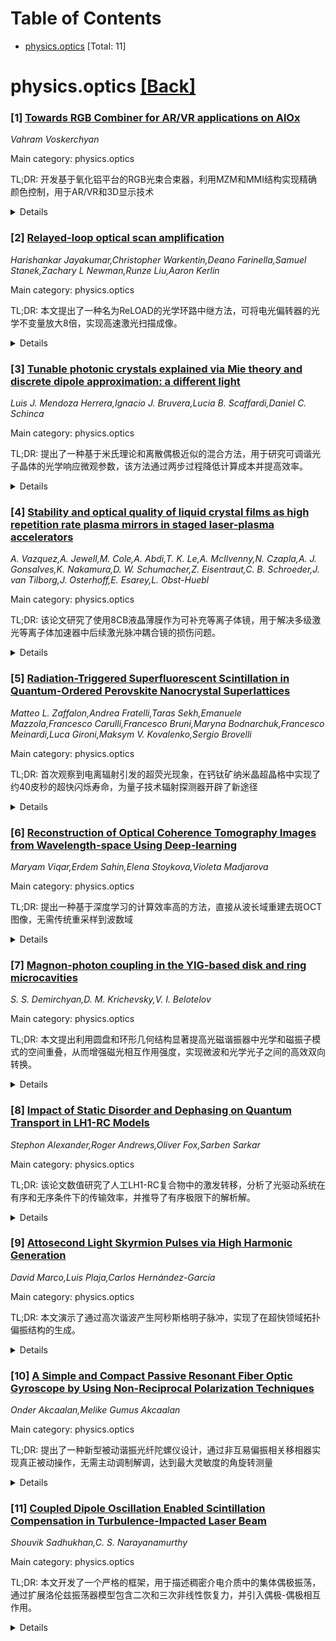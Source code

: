 <div id=toc></div>

# Table of Contents

- [physics.optics](#physics.optics) [Total: 11]


<div id='physics.optics'></div>

# physics.optics [[Back]](#toc)

### [1] [Towards RGB Combiner for AR/VR applications on AlOx](https://arxiv.org/abs/2509.18373)
*Vahram Voskerchyan*

Main category: physics.optics

TL;DR: 开发基于氧化铝平台的RGB光束合束器，利用MZM和MMI结构实现精确颜色控制，用于AR/VR和3D显示技术


<details>
  <summary>Details</summary>
Motivation: 氧化铝具有低光学损耗和高透明度，是显示技术中集成光子学的理想材料

Method: 采用马赫-曾德尔调制器和多模干涉结构控制光强，结合波长特定光栅实现红绿蓝三色光的精确辐射

Result: 成功设计出能够动态调色的像素构建模块，实现精确传播角度的颜色控制

Conclusion: 该光束合束器为显示技术提供了像素级的灵活颜色操控能力

Abstract: Aluminum oxide (AlOx) offers low optical loss and high transparency in the
visible spectrum, making it a promising material for integrated photonics in
display technologies such as augmented/virtual reality (AR/VR) and glassless 3D
displays. This paper explores the development of an RGB beam combiner on an
aluminum oxide platform, leveraging Mach-Zehnder modulators (MZM) and multimode
interference (MMI) structures to manipulate light intensity and achieve precise
color control. The combiner design incorporates wavelength-specific gratings to
radiate red (635 nm), green (520 nm), and blue (452 nm) light into far field at
an exact propogation angle. MZMs control the intensity of each wavelength,
allowing dynamic color tuning by modulating the beam interference. This signal
can serve as the basis for a pixel building block in display technologies,
offering flexible color manipulation at the pixel level.

</details>


### [2] [Relayed-loop optical scan amplification](https://arxiv.org/abs/2509.18399)
*Harishankar Jayakumar,Christopher Warkentin,Deano Farinella,Samuel Stanek,Zachary L Newman,Runze Liu,Aaron Kerlin*

Main category: physics.optics

TL;DR: 本文提出了一种名为ReLOAD的光学环路中继方法，可将电光偏转器的光学不变量放大8倍，实现高速激光扫描成像。


<details>
  <summary>Details</summary>
Motivation: 传统激光偏转器的速度与其光学不变量成反比，限制了扫描速度和可寻址点数。现有被动光学系统最多只能将光学不变量加倍。

Method: 通过在光学腔内创建环路，将偏转光束重复中继到偏转器上，实现光学不变量放大。该方法称为ReLOAD（Relayed-Loop Optically Amplified Deflection）。

Result: 成功实现了电光偏转的8倍放大，展示了10kHz帧率成像、1MHz线扫描速率和微秒级步进时间，远超典型电光偏转器的能力。

Conclusion: ReLOAD方法突破了传统偏转器的光学不变量限制，为高速激光扫描应用提供了新的技术途径。

Abstract: Many modern sensing, processing, and fabrication technologies depend upon the
sequential scanning of laser light. Due to inertial, thermal, and electrical
limitations, the speed of a typical laser deflector is inversely related to its
optical invariant and therefore the number of resolvable spots it can address.
Passive optical systems have been developed that can effectively double the
optical invariant and maximum throughput of a single deflector. We present a
method for increasing the effective optical invariant beyond 2$\times$ by
repeated relaying of the deflected beam onto the deflector in an optical loop
created within a cavity. We use this Relayed-Loop Optically Amplified
Deflection (ReLOAD) approach to accomplish 8$\times$ amplification of
electro-optical (EO) deflection, a deflection technology with unparalleled
speed, but limited optical invariant. Using ReLOAD, we demonstrate 10 kHz frame
rate imaging, 1 MHz line scan rate, and $\mu$s step times across an addressable
space well beyond the capabilities of typical electro-optical deflectors.

</details>


### [3] [Tunable photonic crystals explained via Mie theory and discrete dipole approximation: a different light](https://arxiv.org/abs/2509.18416)
*Luis J. Mendoza Herrera,Ignacio J. Bruvera,Lucia B. Scaffardi,Daniel C. Schinca*

Main category: physics.optics

TL;DR: 提出了一种基于米氏理论和离散偶极近似的混合方法，用于研究可调谐光子晶体的光学响应微观参数，该方法通过两步过程降低计算成本并提高效率。


<details>
  <summary>Details</summary>
Motivation: 开发一种计算效率更高的方法来研究可调谐光子晶体的光学特性，特别是针对纳米粒子阵列的复杂光学响应分析。

Method: 采用两步混合方法：首先基于米氏理论确定有效极化率，然后将该极化率应用于离散偶极近似框架中计算相互作用粒子阵列的光学响应。

Result: 应用该方法分析磁铁矿@二氧化硅核壳纳米粒子线性阵列，发现核心半径、壳层厚度、粒子间距等参数增加会导致消光峰红移和半高宽增加，且与实验测量结果高度吻合。

Conclusion: 该方法显著降低了计算成本和时间，可广泛应用于对机械应力、电场、温度等不同刺激响应的光子晶体研究。

Abstract: A novel hybrid method based on Mie theory and the Discrete Dipole
Approximation (DDA) was developed to study the microscopic parameters governing
the optical response of tunable photonic crystals (PC). The method is based on
a two-step process. An effective polarizability derived from Mie theory is
determined by equating the extinction efficiency of an isolated nanoparticle
(NP) to the extinction efficiency of an equivalent particle considering the
dipolar limit. Then, this effective polarizability is used in the DDA framework
to compute the optical response of an interacting particle array constituting
the PC structure.
  As a particular example, the method was applied to a linear array of
core-shell magnetite@silica NPs to study the dependence of extinction and
absorption on system parameters such as core radius, shell thickness, total
radius, interparticle separation, and size distribution. The results indicate
that an increase in these parameters leads to a redshift of the extinction peak
as well as an increase in its $FWHM$. Finally, the method is applied to fitting
experimental results on reflection/transmission measurements of
magnetite@silica NPs colloids subjected to different magnetic field strengths
with very good agreement.
  The presented method reduces the computational cost and time for the NPs
sizes considered, and can be applied to PCs responsive to different stimuli
such as mechanical stress, electric field and temperature, \textit{inter alia}.

</details>


### [4] [Stability and optical quality of liquid crystal films as high repetition rate plasma mirrors in staged laser-plasma accelerators](https://arxiv.org/abs/2509.18448)
*A. Vazquez,A. Jewell,M. Cole,A. Abdi,T. K. Le,A. McIlvenny,N. Czapla,A. J. Gonsalves,K. Nakamura,D. W. Schumacher,Z. Eisentraut,C. B. Schroeder,J. van Tilborg,J. Osterhoff,E. Esarey,L. Obst-Huebl*

Main category: physics.optics

TL;DR: 该论文研究了使用8CB液晶薄膜作为可补充等离子体镜，用于解决多级激光等离子体加速器中后续激光脉冲耦合镜的损伤问题。


<details>
  <summary>Details</summary>
Motivation: 多级激光等离子体加速器需要引入后续激光脉冲进行后加速，但传统光学镜面无法承受高能激光束的损伤。可补充等离子体镜提供了一种解决方案，但需要高稳定性、光学质量和与实验需求匹配的高重复率。

Method: 使用新型"风车"薄膜形成装置制备4-辛基-4'-氰基联苯（8CB）液晶薄膜，通过低功率激光反射测量研究薄膜在高重复率下的形成可靠性、反射光束轮廓、指向稳定性等特性。

Result: 8CB液晶薄膜展现出前所未有的微观表面质量，能够保持激光脉冲反射特性；在0.5Hz重复率下具有一致的薄膜形成能力和良好的薄膜间角度稳定性。

Conclusion: 8CB液晶薄膜作为可靠且成本效益高的等离子体镜，具有显著潜力，适用于激光等离子体加速器级的耦合应用。

Abstract: Staging multiple laser-plasma accelerators (LPAs), each driven by its own
laser pulse, is a promising technique for reaching higher particle energies
than achievable in a single LPA. However, introducing subsequent laser pulses
for post-acceleration in staged LPA geometries presents a significant challenge
for conventional optics. Due to the focused, high-intensity nature of the laser
beam interacting with the electron beam, the fluence on the coupling mirror
surpasses the damage threshold of any solid-state optic. Replenishable plasma
mirrors (PMs) offer a promising solution to this inherent restriction from
high-energy pulses; however, they require a high stability and optical quality,
and need to be produced at high repetition rates that match the needs to the
staging experiment. Here, we investigate the properties of
4-octyl-4'-cyanobiphenyl (8CB) liquid crystal (LC) films, produced with our new
"windmill" film formation device, for this application. We conduct this
investigation by observing the reliability of film formation at high repetition
rates, characterizing the reflected beam profile, and pointing stability as a
function of temperature and film formation speed, including film flatness and
surface quality, using low-power laser reflection measurements. Our
measurements demonstrate that 8CB LC films exhibit unprecedented microscopic
surface quality, crucial for preserving laser pulse properties upon reflection.
We also show consistent film formation suitable for operation up to 0.5 Hz with
great film to film angular stability. The results allow us to conclude that 8CB
LC films hold significant potential as reliable and cost-effective PMs that are
suitable for coupling LPA stages.

</details>


### [5] [Radiation-Triggered Superfluorescent Scintillation in Quantum-Ordered Perovskite Nanocrystal Superlattices](https://arxiv.org/abs/2509.18767)
*Matteo L. Zaffalon,Andrea Fratelli,Taras Sekh,Emanuele Mazzola,Francesco Carulli,Francesco Bruni,Maryna Bodnarchuk,Francesco Meinardi,Luca Gironi,Maksym V. Kovalenko,Sergio Brovelli*

Main category: physics.optics

TL;DR: 首次观察到电离辐射引发的超荧光现象，在钙钛矿纳米晶超晶格中实现了约40皮秒的超快闪烁寿命，为量子技术辐射探测器开辟了新途径


<details>
  <summary>Details</summary>
Motivation: 传统超荧光现象需要在光学激发下精心设计的量子系统中实现，本研究旨在探索电离辐射能否触发类似的相干发射现象，开发新型超快闪烁材料

Method: 使用具有长程结构和电子有序的CsPbBr3纳米晶超晶格，通过高能光子产生的二次电子诱导合作发射，并进行光学和闪烁测量的对比分析

Result: 成功观察到电离辐射引发的超荧光爆发，闪烁寿命达到约40皮秒，证明了电离激发与强光激发在产生高激子密度方面的直接类比

Conclusion: 这项发现建立了从非相干电离级联到相干多体光学响应的新途径，为开发超快、无重吸收的量子有序纳米技术闪烁体铺平了道路

Abstract: Superfluorescence, a cooperative emission phenomenon arising from the
coherent coupling of excited dipoles, has historically been observed under
optical excitation in carefully engineered quantum systems. Here, we report the
first observation of superfluorescence triggered by ionizing radiation in
lead-halide perovskite nanocrystal (NC) superlattices. Using CsPbBr3 NC
superlattices with long-range structural and electronic order, we demonstrate
that secondary electrons generated by high-energy photons can induce efficient
cooperative emission bursts characteristic of superfluorescence with
unprecedented scintillation lifetime of ~40 ps, thereby introducing a new class
of coherent scintillating metamaterials. Side-by-side optical and scintillation
measurements reveal a direct analogy between ionizing and intense optical
excitation, both leading to high excitonic densities that result in
superfluorescent emission, even at mild, technologically accessible cryogenic
temperatures. The discovery that incoherent, stochastic ionization cascades can
seed coherent many-body optical responses with radiatively accelerated
luminescence and large Stokes shifts establishes a pathway toward ultrafast,
reabsorption-free, quantum-ordered nanotechnological scintillators, paving the
way for the future development of radiation detectors based on quantum
technologies for advanced radiation detection applications.

</details>


### [6] [Reconstruction of Optical Coherence Tomography Images from Wavelength-space Using Deep-learning](https://arxiv.org/abs/2509.18783)
*Maryam Viqar,Erdem Sahin,Elena Stoykova,Violeta Madjarova*

Main category: physics.optics

TL;DR: 提出一种基于深度学习的计算效率高的方法，直接从波长域重建去斑OCT图像，无需传统重采样到波数域


<details>
  <summary>Details</summary>
Motivation: 传统FD-OCT系统依赖重采样到波数域提取深度剖面，这需要额外硬件资源或增加计算复杂度，且OCT图像存在散斑噪声问题

Method: 使用两个编码器-解码器网络：空间域卷积神经网络（SD-CNN）和傅里叶域CNN（FD-CNN）顺序处理。SD-CNN从傅里叶变换的干涉条纹重建形态结构并抑制噪声，FD-CNN在傅里叶域进一步优化图像质量

Result: 定量和视觉上证明了该方法在获得高质量OCT图像方面的有效性，并展示了通过深度学习模型降低计算复杂度

Conclusion: 这项工作为OCT图像重建领域的进一步创新奠定了基础

Abstract: Conventional Fourier-domain Optical Coherence Tomography (FD-OCT) systems
depend on resampling into wavenumber (k) domain to extract the depth profile.
This either necessitates additional hardware resources or amplifies the
existing computational complexity. Moreover, the OCT images also suffer from
speckle noise, due to systemic reliance on low coherence interferometry. We
propose a streamlined and computationally efficient approach based on
Deep-Learning (DL) which enables reconstructing speckle-reduced OCT images
directly from the wavelength domain. For reconstruction, two encoder-decoder
styled networks namely Spatial Domain Convolution Neural Network (SD-CNN) and
Fourier Domain CNN (FD-CNN) are used sequentially. The SD-CNN exploits the
highly degraded images obtained by Fourier transforming the domain fringes to
reconstruct the deteriorated morphological structures along with suppression of
unwanted noise. The FD-CNN leverages this output to enhance the image quality
further by optimization in Fourier domain (FD). We quantitatively and visually
demonstrate the efficacy of the method in obtaining high-quality OCT images.
Furthermore, we illustrate the computational complexity reduction by harnessing
the power of DL models. We believe that this work lays the framework for
further innovations in the realm of OCT image reconstruction.

</details>


### [7] [Magnon-photon coupling in the YIG-based disk and ring microcavities](https://arxiv.org/abs/2509.18872)
*S. S. Demirchyan,D. M. Krichevsky,V. I. Belotelov*

Main category: physics.optics

TL;DR: 本文提出利用圆盘和环形几何结构显著提高光磁谐振器中光学和磁振子模式的空间重叠，从而增强磁光相互作用强度，实现微波和光学光子之间的高效双向转换。


<details>
  <summary>Details</summary>
Motivation: 当前光磁介电谐振器在微波和光学光子转换方面存在磁光相互作用强度低的问题，主要瓶颈是光学和磁振子模式的空间重叠较小，限制了其在量子技术中的实际应用。

Method: 通过分析钇铁石榴石圆盘和环形微腔中光学回音壁模式和磁振子基特尔模式的相互作用体积，研究不同尺寸结构对模式耦合的影响。

Result: 发现圆盘和环形几何结构可将模式耦合显著提高至约4.5 kHz，对于半径为5微米的小圆盘，在约100微瓦的优化光功率下，最大理论转换效率可达单位效率。

Conclusion: 圆盘和环形几何结构是提高光磁相互作用强度的有效策略，实验上具有可行性，并讨论了进一步改进相互作用的策略。

Abstract: Optomagnonic dielectric resonators offer a promising platform for the
bidirectional conversion of microwave and optical photons at the single quantum
level. Current implementation of such a conversion lacks from low
magneto-optical interaction strength, limiting its practical utilization in
quantum technologies. The main bottleneck is the small spatial overlap between
optical and magnon modes. Here, we show that utilization of a disk and ring
geometries notably increases the mode overlap. We analyze the interaction
volume of optical whispering gallery and magnon Kittel modes inside yttrium
iron garnet disk and ring microcavities of various sizes and found a
significant improvement in modes coupling up to $\sim4.5~kHz$ . Maximal
theoretical conversion efficiency for small disks with radius $5~\mu m$ can
reach unity for optimal optical power $\sim100~\mu W$, which is experimentally
feasible. Strategies for further improvements of interactions are discussed.

</details>


### [8] [Impact of Static Disorder and Dephasing on Quantum Transport in LH1-RC Models](https://arxiv.org/abs/2509.19059)
*Stephon Alexander,Roger Andrews,Oliver Fox,Sarben Sarkar*

Main category: physics.optics

TL;DR: 该论文数值研究了人工LH1-RC复合物中的激发转移，分析了光驱动系统在有序和无序条件下的传输效率，并推导了有序极限下的解析解。


<details>
  <summary>Details</summary>
Motivation: 研究人工光捕获系统中激发转移的机制，为设计鲁棒的生物启发光捕获设备提供理论指导。

Method: 使用Lindblad主方程数值模拟N位点供体环与中心受体耦合的系统，并在有序极限下推导解析解。

Result: 发现有序系统中存在高效的共振峰，无序条件下出现两个不同机制区域，解析解与数值模拟一致。

Conclusion: 解析解为理解光捕获机制提供了精确指导，并提出了实用的设计规则。

Abstract: We numerically study excitation transfer in an artificial LH1--RC complex --
an $N$-site donor ring coupled to a central acceptor -- driven by a narrowband
optical mode and evolved under a Lindblad master equation with loss and
dephasing. In the absence of disorder, the light-driven system exhibits a tall,
narrow on-resonance efficiency peak (near unity for our parameters); dephasing
lowers and narrows this peak without shifting its position. Off resonance, the
efficiency shows environmentally assisted transport with a clear non-monotonic
dependence on dephasing and a finite optimum. Under static disorder, two
regimes emerge: photon--ring coupling and diagonal energetic disorder mix the
drive into dark ring modes, activate dissipative channels, and depress
efficiency over a detuning window, whereas intra-ring coupling disorder has a
much smaller impact in the tested range; increasing the intra-ring coupling $g$
moves dark-mode crossings away from the operating detuning and restores
near-peak performance. In the ordered, symmetric, single-excitation, narrowband
limit we \emph{analytically derive} closed-form transfer efficiencies by
projecting onto the $k{=}0$ bright mode and solving the photon--bright
mode--acceptor trimer via a Laplace/linear-algebra (determinant) formula; these
expressions include a probability-conservation identity $\eta + \sum_k L_k = 1$
that benchmarks the simulations and quantitatively predicts the resonant line
shape and its dephasing-induced narrowing. A minimal ring toy model further
reproduces coherent trapping and its relief by moderate dephasing (ENAQT).
These analytics are exact in the ordered limit and serve as mechanistic guides
outside this limit, yielding practical design rules for robust, bio-inspired
light-harvesting devices.

</details>


### [9] [Attosecond Light Skyrmion Pulses via High Harmonic Generation](https://arxiv.org/abs/2509.19113)
*David Marco,Luis Plaja,Carlos Hernández-García*

Main category: physics.optics

TL;DR: 本文演示了通过高次谐波产生阿秒斯格明子脉冲，实现了在超快领域拓扑偏振结构的生成。


<details>
  <summary>Details</summary>
Motivation: 虽然斯格明子已在连续波领域得到研究，但在超快领域的实现仍是一个开放性问题。

Method: 结合单原子强场理论和宏观传播的高级模拟，使用具有分数轨道角动量的红外线偏振矢量光束通过高次谐波产生过程。

Result: 模拟显示，在1.2μm驱动场和实验可行的光谱滤波条件下，70eV附近的连续谐波相干叠加可产生约500阿秒的脉冲序列。

Conclusion: 该结果为在超快控制、成像和光谱学等领域使用具有拓扑偏振结构的结构化阿秒光开辟了新机会。

Abstract: Paraxial light skyrmions are topological configurations that map a spatial
domain of the field onto the full Poincar\'e sphere of polarization states.
While skyrmions have been explored in continuous-wave regimes, their
realization in the ultrafast domain remains open. Here we demonstrate that
attosecond skyrmion pulses can be generated via high-harmonic generation.
Advanced simulations combining single-atom strong-field theory and macroscopic
propagation reveal that an infrared linearly polarized vector beam with
fractional orbital angular momentum produces extreme-ultraviolet harmonic
fields with nearly identical skyrmion polarization distributions across a broad
spectral range. Using 1.2 $\mu$m driving fields and experimentally realistic
spectral filtering, the coherent superposition of consecutive harmonics
centered at 70 eV yields $\sim500$ attosecond pulse trains. Our results opens
opportunities to use structured attosecond light with topological polarization
textures,in fields as ultrafast control, imaging and spectroscopy.

</details>


### [10] [A Simple and Compact Passive Resonant Fiber Optic Gyroscope by Using Non-Reciprocal Polarization Techniques](https://arxiv.org/abs/2509.19139)
*Onder Akcaalan,Melike Gumus Akcaalan*

Main category: physics.optics

TL;DR: 提出了一种新型被动谐振光纤陀螺仪设计，通过非互易偏振相关移相器实现真正被动操作，无需主动调制解调，达到最大灵敏度的角旋转测量


<details>
  <summary>Details</summary>
Motivation: 传统谐振光纤陀螺仪需要精确频率锁定和主动调制，限制了其实际应用。本研究旨在开发一种真正被动操作的高性能陀螺仪设计

Method: 在宽带RFOG配置中集成非互易偏振相关移相器(NRPPS)，通过理论分析耦合比和NRPPS相移对灵敏度和线性度的影响，并增加NRPPS段扩展可测量角旋转范围

Result: 实现了π/2和3π/2两个真正正交点，结合宽带光源消除精确频率锁定需求，谐振增强允许在更短光纤长度下获得高灵敏度

Conclusion: NRPPS-RFOG设计结合了紧凑性、高性能和低复杂度，为导航级RFOG提供实用路径，在要求苛刻的应用中具有成本效益的高精度旋转传感潜力

Abstract: We present a novel passive resonant fiber-optic gyroscope (RFOG) design that
achieves two true quadrature points at $\pi/2 $ and $3\pi/2$, enabling angular
rotation measurement with maximum sensitivity. The use of a broadband light
source, as demonstrated in previous studies, eliminates the need for precise
frequency locking, while the resonant enhancement allows high sensitivity with
significantly shorter fiber lengths. Building on this approach, the present
work integrates a Non-Reciprocal Polarization Dependent Phase Shifter (NRPPS)
into the broadband RFOG configuration, called NRPPS-RFOG, enabling truly
passive operation without the need for active modulation-demodulation.
Theoretical analysis demonstrates that the coupling ratio and NRPPS phase shift
critically influence both sensitivity and linearity. An additional NRPPS
section extends the measurable angular rotation range, addressing limitations
arising from long fiber loops. The proposed design combines compactness, high
performance, and low complexity, offering a practical path toward navigation
grade RFOGs. These results highlight the potential of passive NRPPS-RFOGs for
cost-effective, high-precision rotational sensing in demanding applications.

</details>


### [11] [Coupled Dipole Oscillation Enabled Scintillation Compensation in Turbulence-Impacted Laser Beam](https://arxiv.org/abs/2509.19210)
*Shouvik Sadhukhan,C. S. Narayanamurthy*

Main category: physics.optics

TL;DR: 本文开发了一个严格的框架，用于描述稠密介电介质中的集体偶极振荡，通过扩展洛伦兹振荡器模型包含二次和三次非线性恢复力，并引入偶极-偶极相互作用。


<details>
  <summary>Details</summary>
Motivation: 建立微观偶极动力学与宏观光学传播之间的联系，为非线性光-物质相互作用和湍流影响下的场演化提供关键见解。

Method: 从广义振荡器方程出发，将系统表达为矩阵形式，使用谐波稳态假设在频域中近似非线性项，通过对角化获得集体简正模作为微扰展开的基础。

Result: 得到了有效的非线性非局域磁化率核，并应用标量格林函数形式推导出结构化的输出场。

Conclusion: 该方法成功地将微观偶极动力学与宏观光学传播联系起来，为理解非线性光-物质相互作用提供了新的理论框架。

Abstract: The present work develops a rigorous framework for collective dipole
oscillations in dense dielectric media by extending the Lorentz oscillator
model to include both quadratic (second order) and cubic (third order)
nonlinear restoring forces. Dipole-dipole interactions are incorporated via the
dyadic Greens function, leading to a nonlocal description of the medium.
Starting from the generalised oscillator equation, the system is expressed in
matrix form with an effective stiffness matrix. Using a harmonic steady state
ansatz, nonlinear terms are approximated in the frequency domain.
Diagonalisation provides collective normal modes, which serve as a basis for
perturbative expansion zeroth order captures the linear response, while higher
orders describe nonlinear corrections. The polarisation is expressed through
corrected mode amplitudes, yielding an effective nonlinear nonlocal
susceptibility kernel. Finally, the scalar Greens function formalism is applied
to derive the structured output field. These approaches bridge microscopic
dipole dynamics with macroscopic optical propagation, offering key insights
into nonlinear light matter interaction and turbulence influenced field
evolution.

</details>

